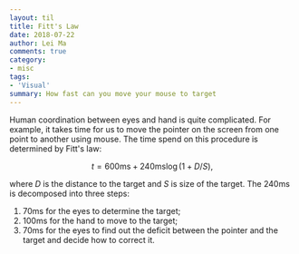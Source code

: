 ```yaml
---
layout: til
title: Fitt's Law
date: 2018-07-22
author: Lei Ma
comments: true
category:
- misc
tags:
- 'Visual'
summary: How fast can you move your mouse to target
---
```


Human coordination between eyes and hand is quite complicated. For example, it takes time for us to move the pointer on the screen from one point to another using mouse. The time spend on this procedure is determined by Fitt's law:

$$
t = 600\mathrm{ms} + 240\mathrm{ms} \log (1+D/S),
$$

where $D$ is the distance to the target and $S$ is size of the target. The $240\mathrm{ms}$ is decomposed into three steps:

1. $70\mathrm{ms}$ for the eyes to determine the target;
2. $100\mathrm{ms}$ for the hand to move to the target;
3. $70\mathrm{ms}$ for the eyes to find out the deficit between the pointer and the target and decide how to correct it.
